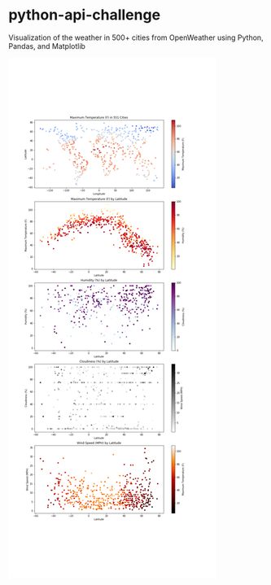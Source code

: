 # python-api-challenge

Visualization of the weather in 500+ cities from OpenWeather using Python, Pandas, and Matplotlib

![Weather Charts](https://github.com/janinewhite/python-api-challenge/blob/master/WeatherPy/output_data/charts.png?raw=true)
